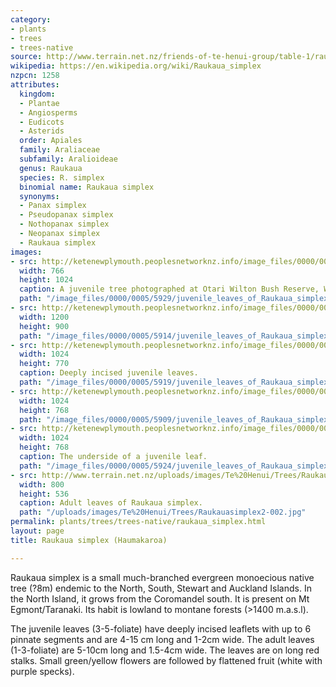 ```yaml
---
category:
- plants
- trees
- trees-native
source: http://www.terrain.net.nz/friends-of-te-henui-group/table-1/raukaua-simplex.html
wikipedia: https://en.wikipedia.org/wiki/Raukaua_simplex
nzpcn: 1258
attributes:
  kingdom:
  - Plantae
  - Angiosperms
  - Eudicots
  - Asterids
  order: Apiales
  family: Araliaceae
  subfamily: Aralioideae
  genus: Raukaua
  species: R. simplex
  binomial name: Raukaua simplex
  synonyms:
  - Panax simplex
  - Pseudopanax simplex
  - Nothopanax simplex
  - Neopanax simplex
  - Raukaua simplex
images:
- src: http://ketenewplymouth.peoplesnetworknz.info/image_files/0000/0005/5929/juvenile_leaves_of_Raukaua_simplex.JPG
  width: 766
  height: 1024
  caption: A juvenile tree photographed at Otari Wilton Bush Reserve, Wellington.
  path: "/image_files/0000/0005/5929/juvenile_leaves_of_Raukaua_simplex.JPG"
- src: http://ketenewplymouth.peoplesnetworknz.info/image_files/0000/0005/5914/juvenile_leaves_of_Raukaua_simplex__2_.JPG
  width: 1200
  height: 900
  path: "/image_files/0000/0005/5914/juvenile_leaves_of_Raukaua_simplex__2_.JPG"
- src: http://ketenewplymouth.peoplesnetworknz.info/image_files/0000/0005/5919/juvenile_leaves_of_Raukaua_simplex__3_.JPG
  width: 1024
  height: 770
  caption: Deeply incised juvenile leaves.
  path: "/image_files/0000/0005/5919/juvenile_leaves_of_Raukaua_simplex__3_.JPG"
- src: http://ketenewplymouth.peoplesnetworknz.info/image_files/0000/0005/5909/juvenile_leaves_of_Raukaua_simplex__1_.JPG
  width: 1024
  height: 768
  path: "/image_files/0000/0005/5909/juvenile_leaves_of_Raukaua_simplex__1_.JPG"
- src: http://ketenewplymouth.peoplesnetworknz.info/image_files/0000/0005/5924/juvenile_leaves_of_Raukaua_simplex__4_.JPG
  width: 1024
  height: 768
  caption: The underside of a juvenile leaf.
  path: "/image_files/0000/0005/5924/juvenile_leaves_of_Raukaua_simplex__4_.JPG"
- src: http://www.terrain.net.nz/uploads/images/Te%20Henui/Trees/Raukauasimplex2-002.jpg
  width: 800
  height: 536
  caption: Adult leaves of Raukaua simplex.
  path: "/uploads/images/Te%20Henui/Trees/Raukauasimplex2-002.jpg"
permalink: plants/trees/trees-native/raukaua_simplex.html
layout: page
title: Raukaua simplex (Haumakaroa)

---
```

Raukaua simplex is a small much-branched evergreen monoecious native tree (?8m) endemic to the North, South, Stewart and Auckland Islands. In the North Island, it grows from the Coromandel south. It is present on Mt Egmont/Taranaki. Its habit is lowland to montane forests (>1400 m.a.s.l).

The juvenile leaves (3-5-foliate) have deeply incised leaflets with up to 6 pinnate segments and are 4-15 cm long and 1-2cm wide.
The adult leaves (1-3-foliate) are 5-10cm long and 1.5-4cm wide. 
The leaves are on long red stalks. Small green/yellow flowers are followed by flattened fruit (white with purple specks).
